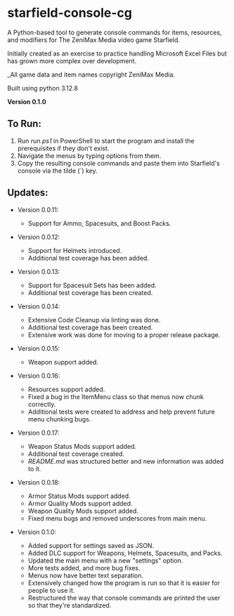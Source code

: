 # starfield-console-cg
A Python-based tool to generate console commands for items, resources, and modifiers for The ZeniMax Media video game Starfield.

Initially created as an exercise to practice handling Microsoft Excel Files but has grown more complex over development.

_All game data and item names copyright ZeniMax Media.

Built using python 3.12.8

**Version 0.1.0**

## To Run:

1. Run _run.ps1_ in PowerShell to start the program and install the prerequisites if they don't exist.
2. Navigate the menus by typing options from them.
3. Copy the resulting console commands and paste them into Starfield's console via the tilde (`) key.

## Updates:

- Version 0.0.11: 
    - Support for Ammo, Spacesuits, and Boost Packs.

- Version 0.0.12: 
    - Support for Helmets introduced.
    - Additional test coverage has been added.

- Version 0.0.13: 
    - Support for Spacesuit Sets has been added.
    - Additional test coverage has been created.

- Version 0.0.14:
    - Extensive Code Cleanup via linting was done.
    - Additional test coverage has been created.
    - Extensive work was done for moving to a proper release package.

- Version 0.0.15: 
    - Weapon support added.

- Version 0.0.16:
    - Resources support added.
    - Fixed a bug in the ItemMenu class so that menus now chunk correctly.
    - Additional tests were created to address and help prevent future menu chunking bugs.

- Version 0.0.17:
    - Weapon Status Mods support added.
    - Additional test coverage created.
    - _README.md_ was structured better and new information was added to it.

- Version 0.0.18:
    - Armor Status Mods support added.
    - Armor Quality Mods support added.
    - Weapon Quality Mods support added.
    - Fixed menu bugs and removed underscores from main menu.

- Version 0.1.0:
    - Added support for settings saved as JSON.
    - Added DLC support for Weapons, Helmets, Spacesuits, and Packs.
    - Updated the main menu with a new "settings" option.
    - More tests added, and more bug fixes.
    - Menus now have better text separation.
    - Extensively changed how the program is run so that it is easier for people to use it.
    - Restructured the way that console commands are printed the user so that they're standardized.

